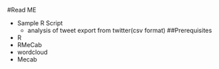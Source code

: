 #Read ME
- Sample R Script
	- analysis of tweet export from twitter(csv format) 
##Prerequisites
- R
 - RMeCab
 - wordcloud
- Mecab